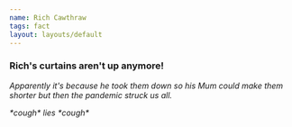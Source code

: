 ```yaml
---
name: Rich Cawthraw
tags: fact
layout: layouts/default
---
```

### Rich's curtains aren't up anymore!

_Apparently it's because he took them down so his Mum could make them shorter but then the pandemic struck us all._

_\*cough* lies \*cough*_